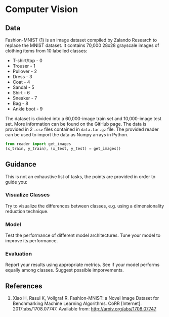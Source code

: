 # Computer Vision

## Data

Fashion-MNIST (1) is an image dataset compiled by Zalando Research to replace the MNIST dataset. It contains 70,000 28x28 grayscale images of clothing items from 10 labelled classes:
 - T-shirt/top - 0
 - Trouser - 1
 - Pullover - 2
 - Dress - 3
 - Coat - 4
 - Sandal - 5
 - Shirt - 6
 - Sneaker - 7
 - Bag - 8
 - Ankle boot - 9     
 
The dataset is divided into a 60,000-image train set and 10,000-image test set. More information can be found on the GitHub page.
The data is provided in 2 `.csv` files contained in `data.tar.gz` file. The provided reader can be used to import the data as Numpy arrays in Python.

```python
from reader import get_images
(x_train, y_train), (x_test, y_test) = get_images() 
```

## Guidance

This is not an exhaustive list of tasks, the points are provided in order to guide you:

### Visualize Classes

Try to visualize the differences between classes, e.g. using a dimensionality reduction technique.

### Model

Test the performance of different model architectures. Tune your model to improve its performance.

### Evaluation

Report your results using appropriate metrics. See if your model performs equally among classes. Suggest possible imporvements.

## References
1. Xiao H, Rasul K, Vollgraf R. Fashion-MNIST: a Novel Image Dataset for Benchmarking Machine Learning Algorithms. CoRR [Internet]. 2017;abs/1708.07747. Available from: http://arxiv.org/abs/1708.07747
